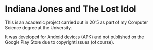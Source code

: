 # Indiana Jones and The Lost Idol

This is an academic project carried out in 2015 as part of my Computer Science degree at the University.

It was developed for Android devices (APK) and not published on the Google Play Store due to copyright issues (of course).

